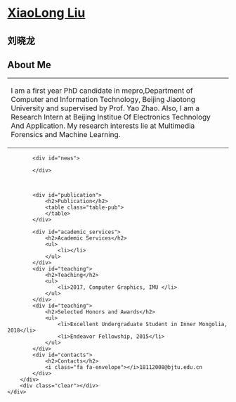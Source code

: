 <!DOCTYPE html PUBLIC "-//W3C//DTD XHTML 1.0 Strict//EN" "http://www.w3.org/TR/xhtml1/DTD/xhtml1-strict.dtd">
<html xmlns="http://www.w3.org/1999/xhtml">

<head>
    <meta http-equiv="Content-Type" content="text/html; charset=utf-8" />
    <meta name="robots" content="index,follow">
    <meta name="keywords" content="Xiaolong Liu;刘晓龙;BJTU;bjtu;北京交通大学">
    <link rel="author" href="https://wywu.github.io/">
    <title>xlliu's Homepage - CS at Beijing Jiaotong University</title>
    <link rel="stylesheet" href="style.css" type="text/css" />
    <link href="https://maxcdn.bootstrapcdn.com/font-awesome/4.7.0/css/font-awesome.min.css" rel="stylesheet">

</head>

<script>
  (function(i,s,o,g,r,a,m){i['GoogleAnalyticsObject']=r;i[r]=i[r]||function(){
  (i[r].q=i[r].q||[]).push(arguments)},i[r].l=1*new Date();a=s.createElement(o),
  m=s.getElementsByTagName(o)[0];a.async=1;a.src=g;m.parentNode.insertBefore(a,m)
  })(window,document,'script','//www.google-analytics.com/analytics.js','ga');
  ga('create', 'UA-45959174-3', 'wywu.github.io');
  ga('send', 'pageview');
</script>

<body>
    <div id="container">
        <div id="header">
            <h1><a href="#">XiaoLong Liu</a></h1>
            <h2>刘晓龙</h2>
            <div class="clear"></div>
        </div>
<!--         <div id="nav">
            <ul>
                <li class="start selected"><a href="#">Home</a></li>
                <li><a href="#updates">Updates</a></li>
                <li><a href="#publication">Publication</a></li>
                <li class="end"><a href="#contacts">Contacts</a></li>
            </ul>
        </div> -->
        <div id="body">
            <div id="aboutme">
                <h2>About Me</h2>
                <table class="table-bio">
                    <td class="col-7">
                        <p>I am a first year PhD candidate in mepro,Department of Computer and Information Technology, Beijing Jiaotong University and supervised by Prof. Yao Zhao. Also, I am a Research Intern at Beijing Institue Of Electronics Technology And Application.
My research interests lie at Multimedia Forensics and Machine Learning.
                    </td>
                    <td class="col-3">
                        <img src="">
                    </td>
                </table>
            </div>

            <div id="news">

            </div>



            <div id="publication">
                <h2>Publication</h2>
                <table class="table-pub">
                </table>
            </div>
            
            <div id="academic_services">
                <h2>Academic Services</h2>
                <ul>
                    <li></li>
                </ul>
            </div>
            <div id="teaching">
                <h2>Teaching</h2>
                <ul>
                    <li>2017, Computer Graphics, IMU </li>
                </ul>
            </div>
            <div id="teaching">
                <h2>Selected Honors and Awards</h2>
                <ul>
					<li>Excellent Undergraduate Student in Inner Mongolia, 2018</li>
                	<li>Endeavor Fellowship, 2015</li>
                </ul>
            </div>
            <div id="contacts">
                <h2>Contacts</h2>
                <i class="fa fa-envelope"></i>18112008@bjtu.edu.cn
            </div>
        </div>
        <div class="clear"></div>
    </div>

<!--     <div id="footer">
        <div class="footer-bottom">
            <p>Style modified from <a href="http://zypopwebtemplates.com/">ZyPOP</a></p>
        </div>
    </div> -->


<div class="col-md-3 text-center">
    <script type="text/javascript" id="clustrmaps" src="//cdn.clustrmaps.com/map_v2.js?d=QShZBFi6L24FTeLDmu6HjMg_YuX8fOPHLBDJgIWM_so&cl=ffffff&w=a"></script>
</div>


</body>

</html>


<!-- Asynchronous Google Analytics snippet -->
<!-- <script>
  var _gaq = _gaq || [];
  var pluginUrl =
 '//www.google-analytics.com/plugins/ga/inpage_linkid.js';
  _gaq.push(['_require', 'inpage_linkid', pluginUrl]);
  _gaq.push(['_setAccount', 'dbyll']);
  _gaq.push(['_trackPageview']);
  (function() {
    var ga = document.createElement('script'); ga.type = 'text/javascript'; ga.async = true;
    ga.src = ('https:' == document.location.protocol ? 'https://ssl' : 'http://www') + '.google-analytics.com/ga.js';
    var s = document.getElementsByTagName('script')[0]; s.parentNode.insertBefore(ga, s);
  })();
</script>
<script type="text/javascript" id="clustrmaps" src="//cdn.clustrmaps.com/map_v2.js?d=QShZBFi6L24FTeLDmu6HjMg_YuX8fOPHLBDJgIWM_so&cl=ffffff&w=a"></script> -->
